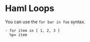 Haml Loops
==========

You can use the `for bar in foo` syntax.

```haml
- for item in [ 1, 2, 3 ]
  %p= item
```
